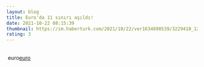 ```yaml
--- 
layout: blog
title: Euro'da 11 sınırı aşıldı!
date: 2021-10-22 08:15:39
thumbnail: https://im.haberturk.com/2021/10/22/ver1634890539/3229410_1200x627.jpg
rating: 3
---
```

</br>&nbsp;euro<a href="euro">euro</a>